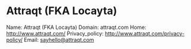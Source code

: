 
# Attraqt (FKA Locayta)

Name: Attraqt (FKA Locayta)
Domain: attraqt.com
Home: http://www.attraqt.com/
Privacy_policy: http://www.attraqt.com/privacy-policy/
Email: sayhello@attraqt.com
